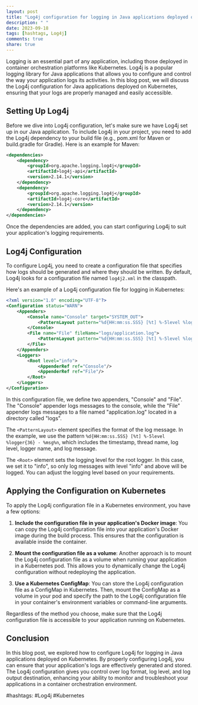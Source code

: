 ```yaml
---
layout: post
title: "Log4j configuration for logging in Java applications deployed on container orchestration platforms like Kubernetes"
description: " "
date: 2023-09-18
tags: [hashtags, Log4j]
comments: true
share: true
---
```


Logging is an essential part of any application, including those deployed in container orchestration platforms like Kubernetes. Log4j is a popular logging library for Java applications that allows you to configure and control the way your application logs its activities. In this blog post, we will discuss the Log4j configuration for Java applications deployed on Kubernetes, ensuring that your logs are properly managed and easily accessible.

## Setting Up Log4j

Before we dive into Log4j configuration, let's make sure we have Log4j set up in our Java application. To include Log4j in your project, you need to add the Log4j dependency to your build file (e.g., pom.xml for Maven or build.gradle for Gradle). Here is an example for Maven:

```xml
<dependencies>
    <dependency>
        <groupId>org.apache.logging.log4j</groupId>
        <artifactId>log4j-api</artifactId>
        <version>2.14.1</version>
    </dependency>
    <dependency>
        <groupId>org.apache.logging.log4j</groupId>
        <artifactId>log4j-core</artifactId>
        <version>2.14.1</version>
    </dependency>
</dependencies>
```

Once the dependencies are added, you can start configuring Log4j to suit your application's logging requirements.

## Log4j Configuration

To configure Log4j, you need to create a configuration file that specifies how logs should be generated and where they should be written. By default, Log4j looks for a configuration file named `log4j2.xml` in the classpath.

Here's an example of a Log4j configuration file for logging in Kubernetes:

```xml
<?xml version="1.0" encoding="UTF-8"?>
<Configuration status="WARN">
    <Appenders>
        <Console name="Console" target="SYSTEM_OUT">
            <PatternLayout pattern="%d{HH:mm:ss.SSS} [%t] %-5level %logger{36} - %msg%n"/>
        </Console>
        <File name="File" fileName="logs/application.log">
            <PatternLayout pattern="%d{HH:mm:ss.SSS} [%t] %-5level %logger{36} - %msg%n"/>
        </File>
    </Appenders>
    <Loggers>
        <Root level="info">
            <AppenderRef ref="Console"/>
            <AppenderRef ref="File"/>
        </Root>
    </Loggers>
</Configuration>
```

In this configuration file, we define two appenders, "Console" and "File". The "Console" appender logs messages to the console, while the "File" appender logs messages to a file named "application.log" located in a directory called "logs".

The `<PatternLayout>` element specifies the format of the log message. In the example, we use the pattern `%d{HH:mm:ss.SSS} [%t] %-5level %logger{36} - %msg%n`, which includes the timestamp, thread name, log level, logger name, and log message.

The `<Root>` element sets the logging level for the root logger. In this case, we set it to "info", so only log messages with level "info" and above will be logged. You can adjust the logging level based on your requirements.

## Applying the Configuration on Kubernetes

To apply the Log4j configuration file in a Kubernetes environment, you have a few options:

1. **Include the configuration file in your application's Docker image**: You can copy the Log4j configuration file into your application's Docker image during the build process. This ensures that the configuration is available inside the container.

2. **Mount the configuration file as a volume**: Another approach is to mount the Log4j configuration file as a volume when running your application in a Kubernetes pod. This allows you to dynamically change the Log4j configuration without redeploying the application.

3. **Use a Kubernetes ConfigMap**: You can store the Log4j configuration file as a ConfigMap in Kubernetes. Then, mount the ConfigMap as a volume in your pod and specify the path to the Log4j configuration file in your container's environment variables or command-line arguments.

Regardless of the method you choose, make sure that the Log4j configuration file is accessible to your application running on Kubernetes.

## Conclusion

In this blog post, we explored how to configure Log4j for logging in Java applications deployed on Kubernetes. By properly configuring Log4j, you can ensure that your application's logs are effectively generated and stored. The Log4j configuration gives you control over log format, log level, and log output destination, enhancing your ability to monitor and troubleshoot your applications in a container orchestration environment.

#hashtags: #Log4j #Kubernetes